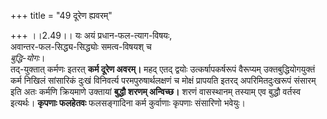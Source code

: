 +++
title = "49 दूरेण ह्यवरम्"

+++
।।2.49।। यः अयं प्रधान-फल-त्याग-विषयः,  
अवान्तर-फल-सिद्ध्य-सिद्ध्योः समत्व-विषयश् च  
_बुद्धि-योगः_।  
तद्-युक्तात् कर्मणः इतरत् **कर्म दूरेण अवरम्।** महद् एतद्
द्वयोः उत्कर्षापकर्षरूपं वैरूप्यम् उक्तबुद्धियोगयुक्तं कर्म निखिलं
सांसारिकं दुःखं विनिवर्त्य परमपुरुषार्थलक्षणं च मोक्षं प्रापयति इतरद्
अपरिमितदुःखरूपं संसारम् इति अतः कर्मणि क्रियमाणे उक्तायां **बुद्धौ
शरणम् अन्विच्छ।** शरणं वासस्थानम् तस्याम् एव बुद्धौ वर्तस्व इत्यर्थः।
**कृपणाः फलहेतवः** फलसङ्गादिना कर्म कुर्वाणाः कृपणाः संसारिणो भवेयुः।  
